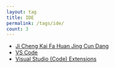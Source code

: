 ```yaml
---
layout: tag
title: IDE
permalink: /tags/ide/
count: 3
---
```


- [Ji Cheng Kai Fa Huan Jing Cun Dang ](https://zxl19.github.io/ide-archive/)
- [VS Code](https://akshay-rajan.github.io/blog/vscode)
- [Visual Studio (Code) Extensions](https://github.totter.pw/posts/Extensions/)

